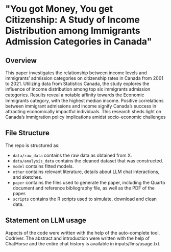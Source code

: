 # "You got Money, You get Citizenship: A Study of Income Distribution among Immigrants Admission Categories in Canada"

## Overview

This paper investigates the relationship between income levels and immigrants’
admission categories on citizenship rates in Canada from 2001 to 2021. Utilizing
data from Statistics Canada, the study explores the influence of income distribution among top six immigrants admission categories. Results reveal a notable aﬀinity towards the Economic Immigrants category, with the highest median income.
Positive correlations between immigrant admissions and income signify Canada’s
success in attracting economically impactful individuals. This research sheds light
on Canada’s immigration policy implications amidst socio-economic challenges

## File Structure

The repo is structured as:

-   `data/raw_data` contains the raw data as obtained from X.
-   `data/analysis_data` contains the cleaned dataset that was constructed.
-   `model` contains fitted models. 
-   `other` contains relevant literature, details about LLM chat interactions, and sketches.
-   `paper` contains the files used to generate the paper, including the Quarto document and reference bibliography file, as well as the PDF of the paper. 
-   `scripts` contains the R scripts used to simulate, download and clean data.


## Statement on LLM usage

Aspects of the code were written with the help of the auto-complete tool, Codriver. The abstract and introduction were written with the help of ChatHorse and the entire chat history is available in inputs/llms/usage.txt.
